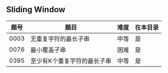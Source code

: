 ## Sliding Window
|题号|题目|难度|在本目录|
|----|----|----|----|
|0003|无重复字符的最长子串|中等|是|
|0076|最小覆盖子串|困难|是|
|0395|至少有K个重复字符的最长子串|中等|是|